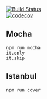 [![Build Status](https://travis-ci.org/LiuliuZhang/testing.svg?branch=master)](https://travis-ci.org/LiuliuZhang/testing)   
[![codecov](https://codecov.io/gh/LiuliuZhang/testing/branch/master/graph/badge.svg)](https://codecov.io/gh/LiuliuZhang/testing)   

## Mocha
`npm run mocha`   
`it.only`   
`it.skip`   

## Istanbul
`npm run cover`   
